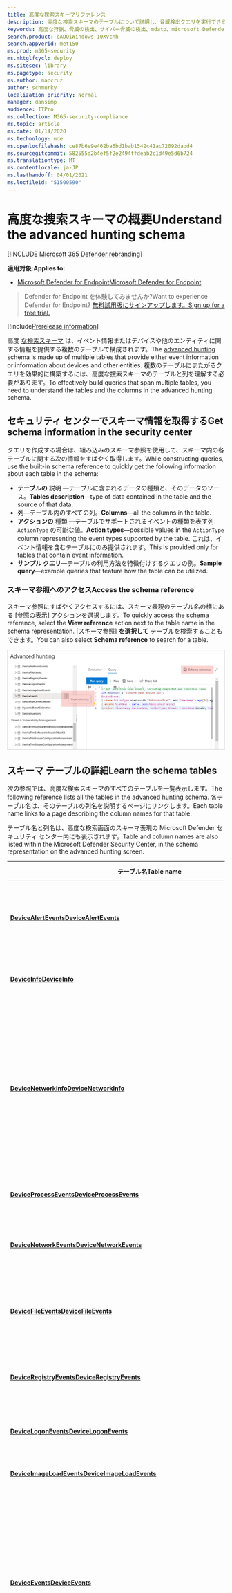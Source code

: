 ```yaml
---
title: 高度な検索スキーマリファレンス
description: 高度な検索スキーマのテーブルについて説明し、脅威検出クエリを実行できるデータを理解します。
keywords: 高度な狩猟、脅威の検出、サイバー脅威の検出、mdatp、microsoft Defender atp、wdatp 検索、クエリ、テレメトリ、スキーマ参照、kusto、table、data
search.product: eADQiWindows 10XVcnh
search.appverid: met150
ms.prod: m365-security
ms.mktglfcycl: deploy
ms.sitesec: library
ms.pagetype: security
ms.author: maccruz
author: schmurky
localization_priority: Normal
manager: dansimp
audience: ITPro
ms.collection: M365-security-compliance
ms.topic: article
ms.date: 01/14/2020
ms.technology: mde
ms.openlocfilehash: ce87b6e9e462ba5bd1bab1542c41ac72092dabd4
ms.sourcegitcommit: 582555d2b4ef5f2e2494ffdeab2c1d49e5d6b724
ms.translationtype: MT
ms.contentlocale: ja-JP
ms.lasthandoff: 04/01/2021
ms.locfileid: "51500590"
---
```

# <a name="understand-the-advanced-hunting-schema"></a><span data-ttu-id="061b5-104">高度な捜索スキーマの概要</span><span class="sxs-lookup"><span data-stu-id="061b5-104">Understand the advanced hunting schema</span></span>

[!INCLUDE [Microsoft 365 Defender rebranding](../../includes/microsoft-defender.md)]

<span data-ttu-id="061b5-105">**適用対象:**</span><span class="sxs-lookup"><span data-stu-id="061b5-105">**Applies to:**</span></span>
- [<span data-ttu-id="061b5-106">Microsoft Defender for Endpoint</span><span class="sxs-lookup"><span data-stu-id="061b5-106">Microsoft Defender for Endpoint</span></span>](https://go.microsoft.com/fwlink/?linkid=2154037)

><span data-ttu-id="061b5-107">Defender for Endpoint を体験してみませんか?</span><span class="sxs-lookup"><span data-stu-id="061b5-107">Want to experience Defender for Endpoint?</span></span> [<span data-ttu-id="061b5-108">無料試用版にサインアップします。</span><span class="sxs-lookup"><span data-stu-id="061b5-108">Sign up for a free trial.</span></span>](https://www.microsoft.com/microsoft-365/windows/microsoft-defender-atp?ocid=docs-wdatp-advancedhuntingref-abovefoldlink)

[!include[Prerelease information](../../includes/prerelease.md)]

<span data-ttu-id="061b5-109">高度 [な検索スキーマ](advanced-hunting-overview.md) は、イベント情報またはデバイスや他のエンティティに関する情報を提供する複数のテーブルで構成されます。</span><span class="sxs-lookup"><span data-stu-id="061b5-109">The [advanced hunting](advanced-hunting-overview.md) schema is made up of multiple tables that provide either event information or information about devices and other entities.</span></span> <span data-ttu-id="061b5-110">複数のテーブルにまたがるクエリを効果的に構築するには、高度な捜索スキーマのテーブルと列を理解する必要があります。</span><span class="sxs-lookup"><span data-stu-id="061b5-110">To effectively build queries that span multiple tables, you need to understand the tables and the columns in the advanced hunting schema.</span></span>

## <a name="get-schema-information-in-the-security-center"></a><span data-ttu-id="061b5-111">セキュリティ センターでスキーマ情報を取得する</span><span class="sxs-lookup"><span data-stu-id="061b5-111">Get schema information in the security center</span></span>
<span data-ttu-id="061b5-112">クエリを作成する場合は、組み込みのスキーマ参照を使用して、スキーマ内の各テーブルに関する次の情報をすばやく取得します。</span><span class="sxs-lookup"><span data-stu-id="061b5-112">While constructing queries, use the built-in schema reference to quickly get the following information about each table in the schema:</span></span>

- <span data-ttu-id="061b5-113">**テーブルの** 説明 —テーブルに含まれるデータの種類と、そのデータのソース。</span><span class="sxs-lookup"><span data-stu-id="061b5-113">**Tables description**—type of data contained in the table and the source of that data.</span></span>
- <span data-ttu-id="061b5-114">**列**—テーブル内のすべての列。</span><span class="sxs-lookup"><span data-stu-id="061b5-114">**Columns**—all the columns in the table.</span></span>
- <span data-ttu-id="061b5-115">**アクションの** 種類 —テーブルでサポートされるイベントの種類を表す列 `ActionType` の可能な値。</span><span class="sxs-lookup"><span data-stu-id="061b5-115">**Action types**—possible values in the `ActionType` column representing the event types supported by the table.</span></span> <span data-ttu-id="061b5-116">これは、イベント情報を含むテーブルにのみ提供されます。</span><span class="sxs-lookup"><span data-stu-id="061b5-116">This is provided only for tables that contain event information.</span></span>
- <span data-ttu-id="061b5-117">**サンプル クエリ**—テーブルの利用方法を特徴付けするクエリの例。</span><span class="sxs-lookup"><span data-stu-id="061b5-117">**Sample query**—example queries that feature how the table can be utilized.</span></span>

### <a name="access-the-schema-reference"></a><span data-ttu-id="061b5-118">スキーマ参照へのアクセス</span><span class="sxs-lookup"><span data-stu-id="061b5-118">Access the schema reference</span></span>
<span data-ttu-id="061b5-119">スキーマ参照にすばやくアクセスするには、スキーマ表現のテーブル名の横にある [参照の表示] アクションを選択します。</span><span class="sxs-lookup"><span data-stu-id="061b5-119">To quickly access the schema reference, select the **View reference** action next to the table name in the schema representation.</span></span> <span data-ttu-id="061b5-120">[スキーマ参照] **を選択して** テーブルを検索することもできます。</span><span class="sxs-lookup"><span data-stu-id="061b5-120">You can also select **Schema reference** to search for a table.</span></span>

![ポータル内スキーマ参照にアクセスする方法を示すイメージ](images/ah-reference.png)

## <a name="learn-the-schema-tables"></a><span data-ttu-id="061b5-122">スキーマ テーブルの詳細</span><span class="sxs-lookup"><span data-stu-id="061b5-122">Learn the schema tables</span></span>

<span data-ttu-id="061b5-123">次の参照では、高度な検索スキーマのすべてのテーブルを一覧表示します。</span><span class="sxs-lookup"><span data-stu-id="061b5-123">The following reference lists all the tables in the advanced hunting schema.</span></span> <span data-ttu-id="061b5-124">各テーブル名は、そのテーブルの列名を説明するページにリンクします。</span><span class="sxs-lookup"><span data-stu-id="061b5-124">Each table name links to a page describing the column names for that table.</span></span>

<span data-ttu-id="061b5-125">テーブル名と列名は、高度な検索画面のスキーマ表現の Microsoft Defender セキュリティ センター内にも表示されます。</span><span class="sxs-lookup"><span data-stu-id="061b5-125">Table and column names are also listed within the Microsoft Defender Security Center, in the schema representation on the advanced hunting screen.</span></span>

| <span data-ttu-id="061b5-126">テーブル名</span><span class="sxs-lookup"><span data-stu-id="061b5-126">Table name</span></span> | <span data-ttu-id="061b5-127">説明</span><span class="sxs-lookup"><span data-stu-id="061b5-127">Description</span></span> |
|------------|-------------|
| <span data-ttu-id="061b5-128">**[DeviceAlertEvents](advanced-hunting-devicealertevents-table.md)**</span><span class="sxs-lookup"><span data-stu-id="061b5-128">**[DeviceAlertEvents](advanced-hunting-devicealertevents-table.md)**</span></span> | <span data-ttu-id="061b5-129">Microsoft Defender セキュリティ センターに関する通知</span><span class="sxs-lookup"><span data-stu-id="061b5-129">Alerts on Microsoft Defender Security Center</span></span> |
| <span data-ttu-id="061b5-130">**[DeviceInfo](advanced-hunting-deviceinfo-table.md)**</span><span class="sxs-lookup"><span data-stu-id="061b5-130">**[DeviceInfo](advanced-hunting-deviceinfo-table.md)**</span></span> | <span data-ttu-id="061b5-131">OS 情報を含むデバイス情報</span><span class="sxs-lookup"><span data-stu-id="061b5-131">Device information, including OS information</span></span> |
| <span data-ttu-id="061b5-132">**[DeviceNetworkInfo](advanced-hunting-devicenetworkinfo-table.md)**</span><span class="sxs-lookup"><span data-stu-id="061b5-132">**[DeviceNetworkInfo](advanced-hunting-devicenetworkinfo-table.md)**</span></span> | <span data-ttu-id="061b5-133">アダプター、IP アドレス、MAC アドレス、接続されたネットワークおよびドメインを含むデバイスのネットワーク プロパティ</span><span class="sxs-lookup"><span data-stu-id="061b5-133">Network properties of devices, including adapters, IP and MAC addresses, as well as connected networks and domains</span></span> |
| <span data-ttu-id="061b5-134">**[DeviceProcessEvents](advanced-hunting-deviceprocessevents-table.md)**</span><span class="sxs-lookup"><span data-stu-id="061b5-134">**[DeviceProcessEvents](advanced-hunting-deviceprocessevents-table.md)**</span></span> | <span data-ttu-id="061b5-135">プロセスの作成と関連イベント</span><span class="sxs-lookup"><span data-stu-id="061b5-135">Process creation and related events</span></span> |
| <span data-ttu-id="061b5-136">**[DeviceNetworkEvents](advanced-hunting-devicenetworkevents-table.md)**</span><span class="sxs-lookup"><span data-stu-id="061b5-136">**[DeviceNetworkEvents](advanced-hunting-devicenetworkevents-table.md)**</span></span> | <span data-ttu-id="061b5-137">ネットワーク接続と関連イベント</span><span class="sxs-lookup"><span data-stu-id="061b5-137">Network connection and related events</span></span> |
| <span data-ttu-id="061b5-138">**[DeviceFileEvents](advanced-hunting-devicefileevents-table.md)**</span><span class="sxs-lookup"><span data-stu-id="061b5-138">**[DeviceFileEvents](advanced-hunting-devicefileevents-table.md)**</span></span> | <span data-ttu-id="061b5-139">ファイルの作成、変更、およびその他のファイル システム イベント</span><span class="sxs-lookup"><span data-stu-id="061b5-139">File creation, modification, and other file system events</span></span> |
| <span data-ttu-id="061b5-140">**[DeviceRegistryEvents](advanced-hunting-deviceregistryevents-table.md)**</span><span class="sxs-lookup"><span data-stu-id="061b5-140">**[DeviceRegistryEvents](advanced-hunting-deviceregistryevents-table.md)**</span></span> | <span data-ttu-id="061b5-141">レジストリ エントリの作成と変更</span><span class="sxs-lookup"><span data-stu-id="061b5-141">Creation and modification of registry entries</span></span> |
| <span data-ttu-id="061b5-142">**[DeviceLogonEvents](advanced-hunting-devicelogonevents-table.md)**</span><span class="sxs-lookup"><span data-stu-id="061b5-142">**[DeviceLogonEvents](advanced-hunting-devicelogonevents-table.md)**</span></span> | <span data-ttu-id="061b5-143">サインインとその他の認証イベント</span><span class="sxs-lookup"><span data-stu-id="061b5-143">Sign-ins and other authentication events</span></span> |
| <span data-ttu-id="061b5-144">**[DeviceImageLoadEvents](advanced-hunting-deviceimageloadevents-table.md)**</span><span class="sxs-lookup"><span data-stu-id="061b5-144">**[DeviceImageLoadEvents](advanced-hunting-deviceimageloadevents-table.md)**</span></span> | <span data-ttu-id="061b5-145">DLL の読み込みイベント</span><span class="sxs-lookup"><span data-stu-id="061b5-145">DLL loading events</span></span> |
| <span data-ttu-id="061b5-146">**[DeviceEvents](advanced-hunting-deviceevents-table.md)**</span><span class="sxs-lookup"><span data-stu-id="061b5-146">**[DeviceEvents](advanced-hunting-deviceevents-table.md)**</span></span> | <span data-ttu-id="061b5-147">Microsoft Defender ウイルス対策やエクスプロイト保護などのセキュリティ制御によってトリガーされるイベントを含む、複数のイベントの種類</span><span class="sxs-lookup"><span data-stu-id="061b5-147">Multiple event types, including events triggered by security controls such as Microsoft Defender Antivirus and exploit protection</span></span> |
| <span data-ttu-id="061b5-148">**[DeviceFileCertificateInfo](advanced-hunting-devicefilecertificateinfo-table.md)**</span><span class="sxs-lookup"><span data-stu-id="061b5-148">**[DeviceFileCertificateInfo](advanced-hunting-devicefilecertificateinfo-table.md)**</span></span> | <span data-ttu-id="061b5-149">エンドポイント上の証明書検証イベントから取得した署名済みファイルの証明書情報</span><span class="sxs-lookup"><span data-stu-id="061b5-149">Certificate information of signed files obtained from certificate verification events on endpoints</span></span> |
| <span data-ttu-id="061b5-150">**[DeviceTvmSoftwareInventory](advanced-hunting-devicetvmsoftwareinventory-table.md)**</span><span class="sxs-lookup"><span data-stu-id="061b5-150">**[DeviceTvmSoftwareInventory](advanced-hunting-devicetvmsoftwareinventory-table.md)**</span></span> | <span data-ttu-id="061b5-151">デバイスにインストールされているソフトウェアのインベントリ (バージョン情報とサポート終了の状態を含む)</span><span class="sxs-lookup"><span data-stu-id="061b5-151">Inventory of software installed on devices, including their version information and end-of-support status</span></span> |
| <span data-ttu-id="061b5-152">**[DeviceTvmSoftwareVulnerabilities](advanced-hunting-devicetvmsoftwarevulnerabilities-table.md)**</span><span class="sxs-lookup"><span data-stu-id="061b5-152">**[DeviceTvmSoftwareVulnerabilities](advanced-hunting-devicetvmsoftwarevulnerabilities-table.md)**</span></span> | <span data-ttu-id="061b5-153">デバイスで見つかったソフトウェアの脆弱性と、各脆弱性に対処する利用可能なセキュリティ更新プログラムの一覧</span><span class="sxs-lookup"><span data-stu-id="061b5-153">Software vulnerabilities found on devices and the list of available security updates that address each vulnerability</span></span> |
| <span data-ttu-id="061b5-154">**[DeviceTvmSoftwareVulnerabilitiesKB](advanced-hunting-devicetvmsoftwarevulnerabilitieskb-table.md)**</span><span class="sxs-lookup"><span data-stu-id="061b5-154">**[DeviceTvmSoftwareVulnerabilitiesKB](advanced-hunting-devicetvmsoftwarevulnerabilitieskb-table.md)**</span></span> | <span data-ttu-id="061b5-155">悪用コードが公開されているかどうかなど、公開されている脆弱性のサポート技術情報</span><span class="sxs-lookup"><span data-stu-id="061b5-155">Knowledge base of publicly disclosed vulnerabilities, including whether exploit code is publicly available</span></span> |
| <span data-ttu-id="061b5-156">**[DeviceTvmSecureConfigurationAssessment](advanced-hunting-devicetvmsecureconfigurationassessment-table.md)**</span><span class="sxs-lookup"><span data-stu-id="061b5-156">**[DeviceTvmSecureConfigurationAssessment](advanced-hunting-devicetvmsecureconfigurationassessment-table.md)**</span></span> | <span data-ttu-id="061b5-157">デバイス上のさまざまなセキュリティ構成の状態を示す脅威および脆弱性管理の評価イベント</span><span class="sxs-lookup"><span data-stu-id="061b5-157">Threat & Vulnerability Management assessment events, indicating the status of various security configurations on devices</span></span> |
| <span data-ttu-id="061b5-158">**[DeviceTvmSecureConfigurationAssessmentKB](advanced-hunting-devicetvmsecureconfigurationassessmentkb-table.md)**</span><span class="sxs-lookup"><span data-stu-id="061b5-158">**[DeviceTvmSecureConfigurationAssessmentKB](advanced-hunting-devicetvmsecureconfigurationassessmentkb-table.md)**</span></span> | <span data-ttu-id="061b5-159">脅威および脆弱性管理によってデバイスを評価するために使用されるさまざまなセキュリティ構成に関するサポート技術情報 (さまざまな標準およびベンチマークへのマッピングを含む)　</span><span class="sxs-lookup"><span data-stu-id="061b5-159">Knowledge base of various security configurations used by Threat & Vulnerability Management to assess devices; includes mappings to various standards and benchmarks</span></span> |


## <a name="related-topics"></a><span data-ttu-id="061b5-160">関連項目</span><span class="sxs-lookup"><span data-stu-id="061b5-160">Related topics</span></span>
- [<span data-ttu-id="061b5-161">高度な追求の概要</span><span class="sxs-lookup"><span data-stu-id="061b5-161">Advanced hunting overview</span></span>](advanced-hunting-overview.md)
- [<span data-ttu-id="061b5-162">クエリ言語の説明</span><span class="sxs-lookup"><span data-stu-id="061b5-162">Learn the query language</span></span>](advanced-hunting-query-language.md)
- [<span data-ttu-id="061b5-163">クエリ結果を操作する</span><span class="sxs-lookup"><span data-stu-id="061b5-163">Work with query results</span></span>](advanced-hunting-query-results.md)
- [<span data-ttu-id="061b5-164">クエリのベスト プラクティスを適用する</span><span class="sxs-lookup"><span data-stu-id="061b5-164">Apply query best practices</span></span>](advanced-hunting-best-practices.md)
- [<span data-ttu-id="061b5-165">カスタム検出の概要</span><span class="sxs-lookup"><span data-stu-id="061b5-165">Custom detections overview</span></span>](overview-custom-detections.md)
- [<span data-ttu-id="061b5-166">高度なハンティング データ スキーマの変更</span><span class="sxs-lookup"><span data-stu-id="061b5-166">Advanced hunting data schema changes</span></span>](https://techcommunity.microsoft.com/t5/microsoft-defender-atp/advanced-hunting-data-schema-changes/ba-p/1043914)
